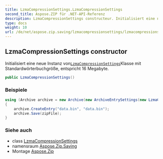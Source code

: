 ```yaml
---
title: LzmaCompressionSettings.LzmaCompressionSettings
second_title: Aspose.ZIP für .NET-API-Referenz
description: LzmaCompressionSettings constructeur. Initialisiert eine neue Instanz vonLzmaCompressionSettingsKlasse mit Standardwörterbuchgröße entspricht 16 Megabyte.
type: docs
weight: 10
url: /de/net/aspose.zip.saving/lzmacompressionsettings/lzmacompressionsettings/
---
```

## LzmaCompressionSettings constructor

Initialisiert eine neue Instanz von[`LzmaCompressionSettings`](../)Klasse mit Standardwörterbuchgröße, entspricht 16 Megabyte.

```csharp
public LzmaCompressionSettings()
```

### Beispiele

```csharp
using (Archive archive = new Archive(new ArchiveEntrySettings(new LzmaCompressionSettings())))
{
    archive.CreateEntry("data.bin", "data.bin");
    archive.Save(zipFile);
}
```

### Siehe auch

* class [LzmaCompressionSettings](../)
* namensraum [Aspose.Zip.Saving](../../lzmacompressionsettings/)
* Montage [Aspose.Zip](../../../)


